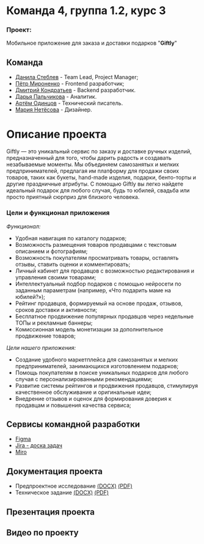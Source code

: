 # Команда 4, группа 1.2, курс 3
### Проект: 
Мобильное приложение для заказа и доставки подарков "**Giftly**"

## Команда 
- [Данила Стеблев](https://github.com/danielsteblev "") - Team Lead, Project Manager;
- [Пётр Мироненко]("") - Frontend разработчик;
- [Дмитрий Кондратьев]("") - Backend разработчик.
- [Дарья Пальчикова]("") - Аналитик.
- [Артём Одинцов](https://github.com/Dodger0072 "") - Технический писатель.
- [Мария Нетёсова]("") - Дизайнер.

# Описание проекта
Giftly — это уникальный сервис по заказу и доставке ручных изделий, предназначенный для того, чтобы дарить радость и создавать незабываемые моменты. 
Мы объединяем самозанятых и мелких предпринимателей, предлагая им платформу для продажи своих товаров, таких как букеты, hand-made изделия, подарки, бенто-торты и другие праздничные атрибуты. С помощью Giftly вы легко найдете идеальный подарок для любого случая, будь то юбилей, свадьба или просто приятный сюрприз для близкого человека. 
### Цели и функционал приложения
*Функционал:*
- Удобная навигация по каталогу подарков;
- Возможность размещения товаров продавцами с текстовым описанием и фотографиям;
- Возможность покупателям просматривать товары, оставлять отзывы, ставить оценки и комментировать;
- Личный кабинет для продавцов с возможностью редактирования и управления своими товарами;
- Интеллектуальный подбор подарков с помощью нейросети по заданным параметрам (например, «Что подарить маме на юбилей?»);
- Рейтинг продавцов, формируемый на основе продаж, отзывов, сроков доставки и активности;
- Бесплатное продвижение популярных продавцов через недельные ТОПы и рекламные баннеры;
- Комиссионная модель монетизации за дополнительное продвижение товаров;

*Цели нашего приложения:*
- Создание удобного маркетплейса для самозанятых и мелких предпринимателей, занимающихся изготовлением подарков;
- Помощь покупателям в поиске уникальных подарков для любого случая с персонализированными рекомендациями;
- Развитие системы рейтингов и продвижения продавцов, стимулируя качественное обслуживание и оригинальные идеи;
- Внедрение отзывов и оценок для формирования доверия к продавцам и повышения качества сервиса;

## Сервисы командной разработки
+ [Figma]("")
+ [Jira - доска задач](https://groupnice.atlassian.net/jira/software/projects/GFT/boards/3)
+ [Miro]("")

## Документация проекта
+ Предпроектное исследование [(DOCX)]("") [(PDF)]("")
+ Техническое задание [(DOCX)]("") [(PDF)]("")

## Презентация проекта

## Видео по проекту

